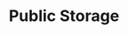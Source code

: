 ---
title: "Public Storage"
url: /granada-hills/public-storage-chatsworth-street-5/
shop: storage rental
---